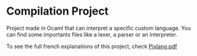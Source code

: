 # Compilation Project

Project made in Ocaml that can interpret a specific custom language. You can find some importants files like a lexer, a parser or an interpreter.

To see the full french explanations of this project, check [Pixlang.pdf](https://github.com/ToxikSkrrt/Compilation-Project/blob/main/Pixlang.pdf)
